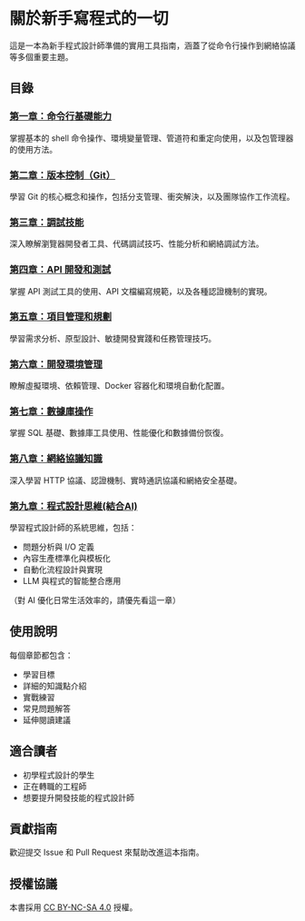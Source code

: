 # 關於新手寫程式的一切

這是一本為新手程式設計師準備的實用工具指南，涵蓋了從命令行操作到網絡協議等多個重要主題。

## 目錄

### [第一章：命令行基礎能力](01/outline.md)
掌握基本的 shell 命令操作、環境變量管理、管道符和重定向使用，以及包管理器的使用方法。

### [第二章：版本控制（Git）](02/outline.md)
學習 Git 的核心概念和操作，包括分支管理、衝突解決，以及團隊協作工作流程。

### [第三章：調試技能](03/outline.md)
深入瞭解瀏覽器開發者工具、代碼調試技巧、性能分析和網絡調試方法。

### [第四章：API 開發和測試](04/outline.md)
掌握 API 測試工具的使用、API 文檔編寫規範，以及各種認證機制的實現。

### [第五章：項目管理和規劃](05/outline.md)
學習需求分析、原型設計、敏捷開發實踐和任務管理技巧。

### [第六章：開發環境管理](06/outline.md)
瞭解虛擬環境、依賴管理、Docker 容器化和環境自動化配置。

### [第七章：數據庫操作](07/outline.md)
掌握 SQL 基礎、數據庫工具使用、性能優化和數據備份恢復。

### [第八章：網絡協議知識](08/outline.md)
深入學習 HTTP 協議、認證機制、實時通訊協議和網絡安全基礎。

### [第九章：程式設計思維(結合AI)](09/outline.md)
學習程式設計師的系統思維，包括：
- 問題分析與 I/O 定義
- 內容生產標準化與模板化
- 自動化流程設計與實現
- LLM 與程式的智能整合應用


（對 AI 優化日常生活效率的，請優先看這一章）

## 使用說明

每個章節都包含：
- 學習目標
- 詳細的知識點介紹
- 實戰練習
- 常見問題解答
- 延伸閱讀建議

## 適合讀者

- 初學程式設計的學生
- 正在轉職的工程師
- 想要提升開發技能的程式設計師

## 貢獻指南

歡迎提交 Issue 和 Pull Request 來幫助改進這本指南。

## 授權協議

本書採用 [CC BY-NC-SA 4.0](https://creativecommons.org/licenses/by-nc-sa/4.0/) 授權。 